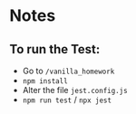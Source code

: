 # Notes

## To run the Test:

- Go to `/vanilla_homework`
- `npm install`
- Alter the file `jest.config.js`
- `npm run test` / `npx jest`